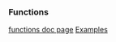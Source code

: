 ### Functions
[functions doc page](https://www.terraform.io/language/functions)
[Examples](https://github.com/vlahane/terraform-basic/tree/main/code/functions)